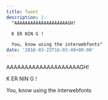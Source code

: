 ```yaml
---
title: Tweet
description: |-
  "AAAAAAAAAAAAAAAAAAAAGH!

  K ER NIN G !

  You, know using the interwebfonts"
date: '2016-03-23T16:03:49+00:00'
---
```

AAAAAAAAAAAAAAAAAAAAGH!

K ER NIN G !

You, know using the interwebfonts
